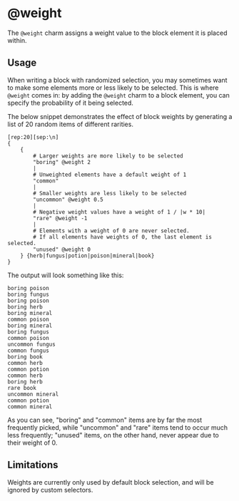 # @weight

The `@weight` charm assigns a weight value to the block element it is placed within.

## Usage

When writing a block with randomized selection, you may sometimes want to make some elements more or less likely to be selected.
This is where `@weight` comes in: by adding the `@weight` charm to a block element, you can specify the probability of it being selected.

The below snippet demonstrates the effect of block weights by generating a list of 20 random items of different rarities.

```rant
[rep:20][sep:\n]
{
    {
        # Larger weights are more likely to be selected
        "boring" @weight 2
        |
        # Unweighted elements have a default weight of 1
        "common"
        |
        # Smaller weights are less likely to be selected
        "uncommon" @weight 0.5
        |
        # Negative weight values have a weight of 1 / |w * 10|
        "rare" @weight -1
        |
        # Elements with a weight of 0 are never selected.
        # If all elements have weights of 0, the last element is selected.
        "unused" @weight 0
    } {herb|fungus|potion|poison|mineral|book}
}
```

The output will look something like this:

```
boring poison
boring fungus
boring poison
boring herb
boring mineral
common poison
boring mineral
boring fungus
common poison
uncommon fungus
common fungus
boring book
common herb
common potion
common herb
boring herb
rare book
uncommon mineral
common potion
common mineral
```

As you can see, "boring" and "common" items are by far the most frequently picked, while "uncommon" and "rare" items tend to occur much less frequently; 
"unused" items, on the other hand, never appear due to their weight of 0.

## Limitations

Weights are currently only used by default block selection, and will be ignored by custom selectors.
